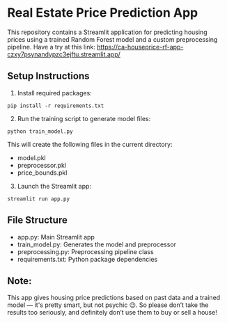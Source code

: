 # Real Estate Price Prediction App

This repository contains a Streamlit application for predicting housing prices using a trained Random Forest model and a custom preprocessing pipeline.
Have a try at this link: https://ca-houseprice-rf-app-czxy7psynandypzc3ejftu.streamlit.app/

## Setup Instructions

1. Install required packages:

```
pip install -r requirements.txt
```

2. Run the training script to generate model files:

```
python train_model.py
```

This will create the following files in the current directory:
- model.pkl
- preprocessor.pkl
- price_bounds.pkl

3. Launch the Streamlit app:

```
streamlit run app.py
```

## File Structure

- app.py: Main Streamlit app
- train_model.py: Generates the model and preprocessor
- preprocessing.py: Preprocessing pipeline class
- requirements.txt: Python package dependencies


## Note:
This app gives housing price predictions based on past data and a trained model — it's pretty smart, but not psychic 😉. So please don’t take the results too seriously, and definitely don’t use them to buy or sell a house!
